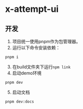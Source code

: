 # x-attempt-ui

## 开发
1. 项目统一使用pnpm作为包管理器。
2. 运行以下命令安装依赖：
```
pnpm i
```
3. 在build文件夹下运行`npm link`
4. 启动demo环境
```
pnpm dev
```
5. 启动文档
```
pnpm dev:docs
```

